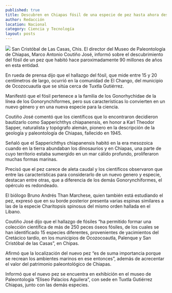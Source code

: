 ```yaml
---
published: true
title: Descubren en Chiapas fósil de una especie de pez hasta ahora desconocida
author: Redacción
location: Nacional
category: Ciencia y Tecnología
layout: posts
---
```


![](http://i.imgur.com/1Za68ISm.jpg)
San Cristóbal de Las Casas, Chis. El director del Museo de Paleontología de Chiapas, Marco Antonio Coutiño José, informó sobre el descubrimiento del fósil de un pez que habitó hace paroximadamente 90 millones de años en esta entidad.

En rueda de prensa dijo que el hallazgo del fósil, que mide entre 15 y 20 centímetros de largo, ocurrió en la comunidad de El Chango, del municipio de Ocozocuautla que se sitúa cerca de Tuxtla Gutiérrez.

Manifestó que el fósil pertenece a la familia de los Gonorhychidae de la línea de los Gonorynchiformes, pero sus características lo convierten en un nuevo género y en una nueva especie para la ciencia.

Coutiño José comentó que los científicos que lo encontraron decidieron bautizarlo como Sapperichthys chiapanensis, en honor a Karl Theodor Sapper, naturalista y topógrafo alemán, pionero en la descripción de la geología y paleontología de Chiapas, fallecido en 1945.

Señaló que el Sapperichthys chiapanensis habitó en la era mesozoica cuando en la tierra abundaban los dinosaurios y en Chiapas, una parte de cuyo territorio estaba sumergido en un mar cálido profundo, proliferaron muchas formas marinas.

Precisó que el pez carece de aleta caudal y los científicos observaron que entre las características para considerarlo de un nuevo genero y especie, destacan entre otras, que a diferencia de los demás Gonorynchiformes, el opérculo es redondeado.

El biólogo Bruno Andrés Than Marchese, quien también está estudiando el pez, expresó que en su borde posterior presenta varias espinas similares a las de la especie Charitopsis spinosus del mismo orden hallada en el Libano.

Coutiño José dijo que el hallazgo de fósiles “ha permitido formar una colección científica de más de 250 peces óseos fósiles, de los cuales se han identificado 15 especies diferentes, provenientes de yacimientos del Cretácico tardío, en los municipios de Ocozocoautla, Palenque y San Cristóbal de las Casas”, en Chipas.

Afirmó que la localización del nuevo pez “es de suma importancia porque se recrean los ambientes marinos en ese entonces”, además de acrecentar el valor del patrimonio paleontológico de Chiapas.

Informó que el nuevo pez se encuentra en exhibición en el museo de Paleontología “Eliseo Palacios Aguilera”, con sede en Tuxtla Gutiérrez Chiapas, junto con las demás especies.
